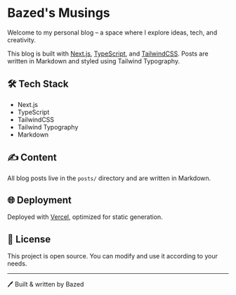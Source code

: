 # Bazed's Musings

Welcome to my personal blog – a space where I explore ideas, tech, and creativity.

This blog is built with [Next.js](https://nextjs.org/), [TypeScript](https://www.typescriptlang.org/), and [TailwindCSS](https://tailwindcss.com/). Posts are written in Markdown and styled using Tailwind Typography.

## 🛠 Tech Stack

- Next.js
- TypeScript
- TailwindCSS
- Tailwind Typography
- Markdown

## ✍️ Content

All blog posts live in the `posts/` directory and are written in Markdown.

## 🌐 Deployment

Deployed with [Vercel](https://vercel.com), optimized for static generation.

## 📄 License

This project is open source. You can modify and use it according to your needs.

---

🖊️ Built & written by Bazed
